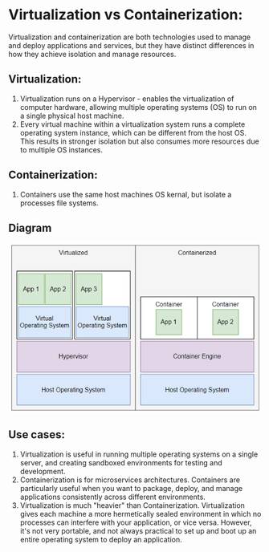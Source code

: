 # Virtualization vs Containerization:

Virtualization and containerization are both technologies used to manage and deploy applications and services, but they have distinct differences in how they achieve isolation and manage resources.

## Virtualization:

1. Virtualization runs on a Hypervisor - enables the virtualization of computer hardware, allowing multiple operating systems (OS) to run on a single physical host machine.
2. Every virtual machine within a virtualization system runs a complete operating system instance, which can be different from the host OS. This results in stronger isolation but also consumes more resources due to multiple OS instances.

## Containerization:

1. Containers use the same host machines OS kernal, but isolate a processes file systems.

## Diagram

![img.png](images/virt_vs_cont.png)

## Use cases:

1. Virtualization is useful in running multiple operating systems on a single server, and creating sandboxed environments for testing and development.
2. Containerization is for microservices architectures. Containers are particularly useful when you want to package, deploy, and manage applications consistently across different environments.
3. Virtualization is much "heavier" than Containerization. Virtualization gives each machine a more hermetically sealed environment in which no processes can interfere with your application, or vice versa. However, it's not very portable, and not always practical to set up and boot up an entire operating system to deploy an application.